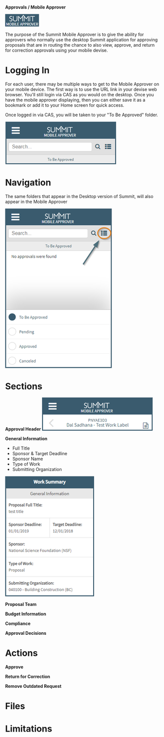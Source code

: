 **Approvals / Mobile Approver**

![Mobile Approver Logo](../images/approvals/mobileApproverLogo.png)

The purpose of the Summit Mobile Approver is to give the ability for approvers who normally use the desktop Summit application for approving proposals that are in routing the chance to also view, approve, and return for correction approvals using your mobile devise.

# Logging In
For each user, there may be multiple ways to get to the Mobile Approver on your mobile device.  The first way is to use the URL link in your devise web browser.  You'll still login via CAS as you would on the desktop.  Once you have the mobile approver displaying, then you can either save it as a bookmark or add it to your Home screen for quick access.

Once logged in via CAS, you will be taken to your "To Be Approved" folder.

![Approval Open](../images/approvals/approvalOpen.png)

# Navigation
The same folders that appear in the Desktop version of Summit, will also appear in the Mobile Approver

![Approver Folders](../images/approvals/approverFolders.png)

# Sections
**Approval Header**
![Approval Header](../images/approvals/approvalHeader.png)

**General Information**  

- Full Title
- Sponsor & Target Deadline
- Sponsor Name
- Type of Work
- Submitting Organization

![General Information Section](../images/approvals/generalInfoSection.png)


**Proposal Team**

**Budget Information**

**Compliance**

**Approval Decisions**

# Actions

**Approve**

**Return for Correction**

**Remove Outdated Request**

# Files

# Limitations
